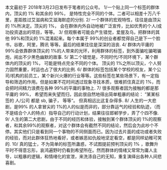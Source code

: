 本文最初于 2018年3月23日发布于笔者的公众号。
1/一个贴上同一个标签的群体内，顶尖的 1% 和其余的 99%， 是特性完全不同的个体。二者可以相差十万八千里，差距胜过艾滋病和艾滋海默症的分别.
2/ 一个群体的宏观特性，往往是由顶尖的 1%所决定。顶尖的 1%， 会在群体内外自动地被广泛宣传，比如优秀的个人/成功投资退出的项目，等等。
3/ 但观察者可能会产生错觉，爱屋及乌，把群体的其他 99%和顶尖的 1%混淆起来。每个本属于 99%的创业者都觉得自己是下一个脸书，谷歌，阿里，腾讯 等等。最后的结果往往是深深的沮丧.
4/ 群体内平庸的 99%会依靠群体顶尖的 1%的人带来的光环，利用群体的标签，到外面骗吃骗喝骗炮，闹出不少黑色幽默的故事.
5/ 第二个错觉是，不同时代/不同环境下，某个群体内的顶尖的 1%， 可能是特点完全不同的个体。 顶尖的 1%之所以顶尖，个人努力固然重要，时运也占了很大的比例.
6/ 群体的标签包括某个学校的校友，某个公司/机构的前员工，某个新兴火爆的行业等等。这些标签在某些场景下，有一定指导和筛选的作用。但是如果不花时间透过现象寻找本质，很难抓住真正的 1%，而会把时间精力浪费在各种 99%的平庸的事物上.
7/ 很多观察者因为接触的都是那平庸的 99%， 希望而来失望而归，因此很自然地得出简单粗暴的结论： ”某某标签的 人/公司 都是 sb, 骗子， 等等“。 但真相远比这复杂得多.
8/ 人生的一大悲剧，是99% 的人拿冒尖的 1%的人的似是而非的，部分靠运气的经验和轨迹，（而不是结合个人的特点）指导自己的行动计划，结果往往邯郸学步，弄了个四不像.
9/ 人生的第二大悲剧，由于不同的经历和体验，接触到某个群体顶尖的 1%的观察者，和其余99%的观察者，对这个群体会有截然不同的结论，然后会为此吵个不停。其实他们只是看到同一个事物的不同侧面而已。因为过去片面的成功或者失败的经验，而对此群体狂热地看好，或者嫉恶如仇般地坚定看空，都是同样幼稚可笑的.
10/ 真的猛士，不为简单的标签所蛊惑，不试图提前预判顶尖的 1% ，歌舞升平时不得意忘形，哀鸿遍野时仍看到希望所在。然而群体的情绪又常常为庸人主导，以粗暴的逻辑，和情绪化的宣泄，来洗涤自己的无知，重复演绎出各种人间悲喜剧。
